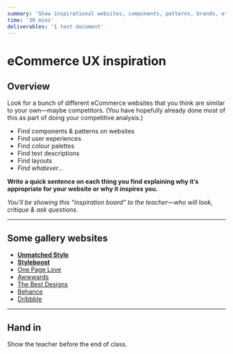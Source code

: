 ```yaml
---
summary: 'Show inspirational websites, components, patterns, brands, etc. that are guiding your decisions.'
time: '30 mins'
deliverables: '1 text document'
---
```


# eCommerce UX inspiration

## Overview

Look for a bunch of different eCommerce websites that you think are similar to your own—maybe competitors. (You have hopefully already done most of this as part of doing your competitive analysis.)

- Find components & patterns on websites
- Find user experiences
- Find colour palettes
- Find text descriptions
- Find layouts
- *Find whatever…*

**Write a quick sentence on each thing you find explaining why it’s appropriate for your website or why it inspires you.**

*You’ll be showing this “inspiration board” to the teacher—who will look, critique & ask questions.*

---

## Some gallery websites

- [**Unmatched Style**](http://unmatchedstyle.com/)
- [**Styleboost**](http://styleboost.com/)
- [One Page Love](https://onepagelove.com/)
- [Awwwards](http://www.awwwards.com/)
- [The Best Designs](https://www.thebestdesigns.com/)
- [Behance](https://www.behance.net/)
- [Dribbble](https://dribbble.com/)

---

## Hand in

Show the teacher before the end of class.
